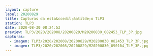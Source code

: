```yaml
---
layout: capture
label: 20200829
title: Capturas da esta&ccedil;&atilde;o TLP3
station: TLP3
date: 2020-08-30 08:24:53
preview: TLP3/2020/202008/20200829/M20200830_082453_TLP_3P.jpg
capturas:
  - imagem: TLP3/2020/202008/20200829/M20200830_082453_TLP_3P.jpg
  - imagem: TLP3/2020/202008/20200829/M20200830_090104_TLP_3P.jpg
---
```

